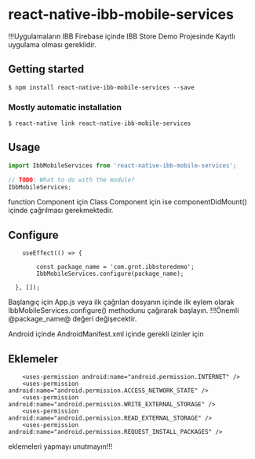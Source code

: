 # react-native-ibb-mobile-services

!!!Uygulamaların IBB Firebase içinde IBB Store Demo Projesinde Kayıtlı uygulama olması gereklidir.

## Getting started

`$ npm install react-native-ibb-mobile-services --save`

### Mostly automatic installation

`$ react-native link react-native-ibb-mobile-services`

## Usage
```javascript
import IbbMobileServices from 'react-native-ibb-mobile-services';

// TODO: What to do with the module?
IbbMobileServices;
```
function Component için
Class Component için ise componentDidMount() içinde çağrılması gerekmektedir.
## Configure
```
    useEffect(() => {

        const package_name = 'com.grnt.ibbstoredemo';
        IbbMobileServices.configure(package_name);

  }, []);
```
Başlangıç için App.js veya ilk çağrılan dosyanın içinde ilk eylem olarak IbbMobileServices.configure() methodunu çağırarak başlayın. !!!Önemli @package_name@ değeri değişecektir.

Android içinde AndroidManifest.xml içinde gerekli izinler için
## Eklemeler
```
    <uses-permission android:name="android.permission.INTERNET" />
    <uses-permission android:name="android.permission.ACCESS_NETWORK_STATE" />
    <uses-permission android:name="android.permission.WRITE_EXTERNAL_STORAGE" />
    <uses-permission android:name="android.permission.READ_EXTERNAL_STORAGE" />
    <uses-permission android:name="android.permission.REQUEST_INSTALL_PACKAGES" />
```
eklemeleri yapmayı unutmayın!!!
